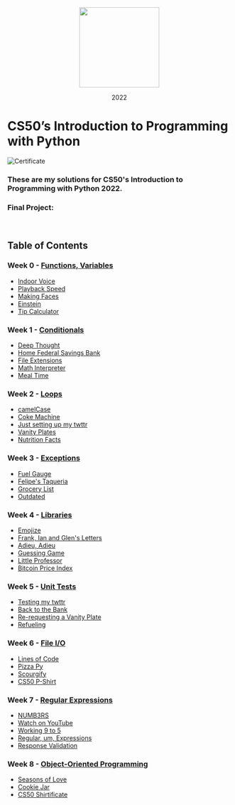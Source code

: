 <div align=center>
    <img src="https://upload.wikimedia.org/wikipedia/en/thumb/2/29/Harvard_shield_wreath.svg/1200px-Harvard_shield_wreath.svg.png" height=180>
    <p> 2022</p>
</div>

# CS50’s Introduction to Programming with Python
![Certificate]()
### These are my solutions for CS50's Introduction to Programming with Python 2022.
### Final Project: []()
<br/>

## Table of Contents
### Week 0 - [Functions, Variables](https://cs50.harvard.edu/python/2022/weeks/0/)
- [Indoor Voice](https://github.com/kjown/CS50P/tree/main/pset0/indoor)
- [Playback Speed](https://github.com/kjown/CS50P/tree/main/pset0/playback)
- [Making Faces](https://github.com/kjown/CS50P/tree/main/pset0/faces)
- [Einstein](https://github.com/kjown/CS50P/tree/main/pset0/einstein)
- [Tip Calculator](https://github.com/kjown/CS50P/tree/main/pset0/tip)

### Week 1 - [Conditionals](https://cs50.harvard.edu/python/2022/weeks/1/)
- [Deep Thought](https://github.com/kjown/CS50P/tree/main/pset1/deep)
- [Home Federal Savings Bank](https://github.com/kjown/CS50P/tree/main/pset1/bank)
- [File Extensions](https://github.com/kjown/CS50P/tree/main/pset1/extensions)
- [Math Interpreter](https://github.com/kjown/CS50P/tree/main/pset1/interpreter)
- [Meal Time](https://github.com/kjown/CS50P/tree/main/pset1/meal)

### Week 2 - [Loops](https://cs50.harvard.edu/python/2022/weeks/2/)
- [camelCase](https://github.com/kjown/CS50P/blob/main/pset2/camel.py)
- [Coke Machine](https://github.com/kjown/CS50P/blob/main/pset2/coke.py)
- [Just setting up my twttr](https://github.com/kjown/CS50P/blob/main/pset2/twttr.py)
- [Vanity Plates](https://github.com/kjown/CS50P/blob/main/pset2/plates.py)
- [Nutrition Facts](https://github.com/kjown/CS50P/blob/main/pset2/nutrition.py)

### Week 3 - [Exceptions](https://cs50.harvard.edu/python/2022/weeks/3/)
- [Fuel Gauge](https://github.com/kjown/CS50P/blob/main/pset3/fuel.py)
- [Felipe's Taqueria](https://github.com/kjown/CS50P/blob/main/pset3/taqueria.py)
- [Grocery List](https://github.com/kjown/CS50P/blob/main/pset3/grocery.py)
- [Outdated](https://github.com/kjown/CS50P/blob/main/pset3/outdated.py)

### Week 4 - [Libraries](https://cs50.harvard.edu/python/2022/weeks/4/)
- [Emojize](https://github.com/kjown/CS50P/blob/main/pset4/emojize.py)
- [Frank, Ian and Glen's Letters](https://github.com/kjown/CS50P/blob/main/pset4/figlet.py)
- [Adieu, Adieu](https://github.com/kjown/CS50P/blob/main/pset4/adieu.py)
- [Guessing Game](https://github.com/kjown/CS50P/blob/main/pset4/game.py)
- [Little Professor](https://github.com/kjown/CS50P/blob/main/pset4/professor.py)
- [Bitcoin Price Index](https://github.com/kjown/CS50P/blob/main/pset4/bitcoin.py)

### Week 5 - [Unit Tests](https://cs50.harvard.edu/python/2022/weeks/5/)
- [Testing my twttr](https://github.com/kjown/CS50P/tree/main/pset5/twttr)
- [Back to the Bank](https://github.com/kjown/CS50P/tree/main/pset5/bank)
- [Re-requesting a Vanity Plate](https://github.com/kjown/CS50P/tree/main/pset5/plates)
- [Refueling]()

### Week 6 - [File I/O](https://cs50.harvard.edu/python/2022/weeks/6/)
- [Lines of Code](https://github.com/kjown/CS50P/blob/main/pset6/lines.py)
- [Pizza Py](https://github.com/kjown/CS50P/tree/main/pset6/pizza)
- [Scourgify](https://github.com/kjown/CS50P/tree/main/pset6/scourgify)
- [CS50 P-Shirt](https://github.com/kjown/CS50P/tree/main/pset6/shirt)

### Week 7 - [Regular Expressions](https://cs50.harvard.edu/python/2022/weeks/7/)
- [NUMB3RS](https://github.com/kjown/CS50P/tree/main/pset7/numb3rs)
- [Watch on YouTube](https://github.com/kjown/CS50P/tree/main/pset7/watch)
- [Working 9 to 5](https://github.com/kjown/CS50P/tree/main/pset7/working)
- [Regular, um, Expressions](https://github.com/kjown/CS50P/tree/main/pset7/um)
- [Response Validation](https://github.com/kjown/CS50P/tree/main/pset7/response)

### Week 8 - [Object-Oriented Programming](https://cs50.harvard.edu/python/2022/weeks/8)
- [Seasons of Love]()
- [Cookie Jar]()
- [CS50 Shirtificate]()
